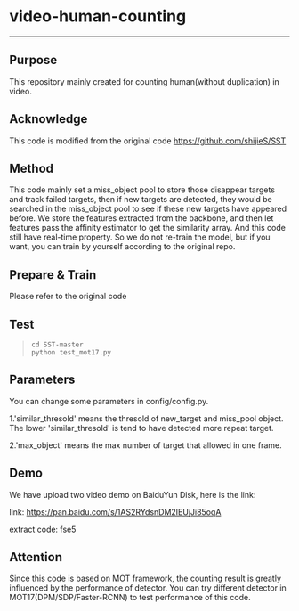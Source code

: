 # video-human-counting
---

## Purpose
This repository mainly created for counting human(without duplication) in video. 

## Acknowledge
This code is modified from the original code https://github.com/shijieS/SST

## Method
This code mainly set a miss_object pool to store those disappear targets and track failed targets, then if new targets are detected, they would be searched in the miss_object pool to see if these new targets have appeared before. We store the features extracted from the backbone, and then let features pass the affinity estimator to get the similarity array. And this code still have real-time property. So we do not re-train the model, but if you want, you can train by yourself according to the original repo.

## Prepare & Train
Please refer to the original code

## Test
> ```shell
> cd SST-master
> python test_mot17.py
> ```

## Parameters
You can change some parameters in config/config.py.

1.'similar_thresold' means the thresold of new_target and miss_pool object. The lower 'similar_thresold' is tend to have detected more repeat target.

2.'max_object' means the max number of target that allowed in one frame.

## Demo
We have upload two video demo on BaiduYun Disk, here is the link: 

link: https://pan.baidu.com/s/1AS2RYdsnDM2IEUjJi85oqA 

extract code: fse5 

## Attention
Since this code is based on MOT framework, the counting result is greatly influenced by the performance of detector. You can try different detector in MOT17(DPM/SDP/Faster-RCNN) to test performance of this code.
